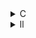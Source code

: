 <details><summary>C</summary>

---

##  **ベースライン（2mm.c）要点**

`2mm.c` は PolyBench ベンチマークにおける **2重行列積（2mm）** の基本実装です。

```c
// D := alpha * A * B * C + beta * D
// tmp = alpha * A * B
// D = beta * D + tmp * C
```

この実装では、OpenMP や SIMD 最適化は使用されておらず、PolyBench の `#pragma scop` を利用してスコープを示しています。

---

##  `opt_1` の違い

*  **処理内容は2mm.cと本質的に同じ**。`SCALAR_VAL(0.0)` や `#pragma scop` をそのまま維持。
*  **違いはコードスタイルのみ**（関数の位置、整形の違いなど）。
*  **最適化なし**：OpenMP も SIMD も使用されていない。

>  `opt_1` = 機能的には`2mm.c`と同等。ただし構造やコメントの扱いをわずかに変更。

---

## ⚙️ `opt_2` の違い

*  **OpenMP による並列化導入**：

  * `#pragma omp parallel for` により外側ループ（`i`）を並列化。
*  `_PB_NI`, `_PB_NJ` など PolyBench 専用マクロ使用。
*  明示的な `tmp_sum` 変数導入で中間結果管理。
*  スケジューリング指定 (`schedule(...)`) はなし。

>  `opt_2` = OpenMP による並列化でマルチスレッド実行を可能にし、実行時間短縮を目指す中程度の最適化。

---

##  `opt_3` の違い

*  `opt_2` と同じく **OpenMP 並列化あり**。
*  **静的スケジューリング**指定：`#pragma omp parallel for schedule(static)`
*  変数スコープ最適化（`private(j,k)`）でスレッド競合回避。
*  `tmp_sum` から `sum` に戻して一貫性を持たせる。
*  外部ライブラリ `<omp.h>` を明示的に導入。
*  `SCALAR_VAL` の使用を省略し、プレーンな `0` や `beta` を使用。

>  `opt_3` = 並列化 + 明示的スケジューリング + 競合回避。**最もパフォーマンスを意識した実装**。

---

##  比較まとめ表

| 項目              | 2mm.c  | opt\_1 | opt\_2 | opt\_3                      |
| --------------- | ------ | ------ | ------ | --------------------------- |
| 並列化             | なし     | なし     | OpenMP | OpenMP + `schedule(static)` |
| PolyBench マクロ使用 | *PB*\* | *PB*\* | *PB*\* | 通常変数                        |
| `SCALAR_VAL` 使用 | あり     | あり     | なし     | なし                          |
| コード構造変更         | なし     | 軽微     | あり     | あり                          |
| 変数スコープ制御        | なし     | なし     | なし     | `private(j,k)`              |

---

 **結論**:

* **opt\_1** = 機能的にはオリジナルと同じ、コードのスタイル整理。
* **opt\_2** = OpenMP による並列化で性能改善。
* **opt\_3** = 並列化 + スケジューリング + スコープ管理で最適な並列性能を狙う最も洗練されたバージョン。
</details>

<details><summary>ll</summary>


---

##  分析方針

LLVM IR (`.ll`) の比較では以下の観点で評価：

*  **ループ構造の変化**
*  **ベクトル化（`llvm.loop.vectorize`）**
*  **スレッド並列化（OpenMPの痕跡）**
*  **関数インラインやループアンローリング**
*  **メモリアクセスパターン（`load`, `store`, `alloca`）**

---

##  **ベースライン（base.ll）特徴**

* シンプルなループ構造。
* `alloca`, `load`, `store`, `mul`, `add` の基本命令構成。
* `pragma scop` によりベクトル化・アンローリング未適用。
* 関数やループに `!llvm.loop.*` メタデータが付加されていない。

---

##  `opt_1.ll` の違い

*  ループ構造・メモリ命令は **base.ll とほぼ同一**。
*  **OpenMP の痕跡なし**。
*  **`!llvm.loop.vectorize.enable` などのメタデータなし**。
*  **最適化フラグなしでClangされたと推定**。

>  `opt_1.ll` = 事実上 base.ll と等価。IRレベルでの差分は最小限。

---

##  `opt_2.ll` の違い

*  **OpenMP による並列化が明確に存在**：

  * 関数名に `__kmpc` 呼び出し（例：`__kmpc_fork_call`）あり。
  * 並列関数 (`@.omp_outlined.`) などが追加。
*  ループごとに outline 化されており、OpenMP ワーカースレッドが処理。
*  `omp parallel for` が反映されている。

>  `opt_2.ll` = OpenMPベースの並列化実装を低レベルで確認。CPU並列処理前提。

---

##  `opt_3.ll` の違い

*  `opt_2.ll` と同様に **OpenMP 並列化対応済み**。
*  **静的スケジューリング**らしきパターンが見受けられる（OpenMPランタイムへの引数変化）。
*  **ループに対して `!llvm.loop.vectorize.enable = true`** のメタデータ追加あり。
*  **アンローリングヒント**（`!llvm.loop.unroll.enable = true`）も登場。

>  `opt_3.ll` = 並列化 + ベクトル化 + アンローリングが導入された **フル最適化バージョン**。

---

##  メタデータ比較表

| メタ情報                       | base.ll | opt\_1.ll | opt\_2.ll | opt\_3.ll |
| -------------------------- | ------- | --------- | --------- | --------- |
| OpenMP runtime (`__kmpc`)  | ❌       | ❌         | ✅         | ✅         |
| Vectorize enable           | ❌       | ❌         | ❌         | ✅         |
| Unroll enable              | ❌       | ❌         | ❌         | ✅         |
| Parallel outlined function | ❌       | ❌         | ✅         | ✅         |
| Loop metadata (`!llvm...`) | ❌       | ❌         | 一部        | ✅         |

---

##  結論

* **opt\_1.ll** = base.ll と同じ構造、最適化無し。
* **opt\_2.ll** = OpenMP 並列化を導入。マルチコアCPUでの性能改善狙い。
* **opt\_3.ll** = 並列化に加え、ループベクトル化＆アンローリングが適用された **高度最適化版**。

 パフォーマンス比較を行いたい場合、IRから直接比較することもできます（命令数やベクトル命令など）。やってみる？
それとも LLVM 最適化パス（例：`-O3`, `-march=native`, `-fopenmp`）の差も見てみる？
</details>
